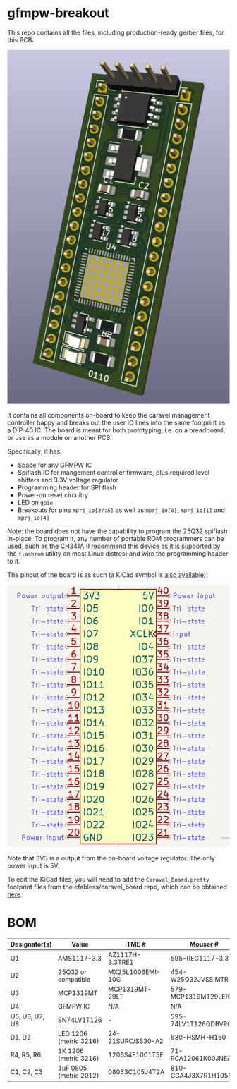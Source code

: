 # gfmpw-breakout
This repo contains all the files, including production-ready gerber files, for this PCB:

![](Screenshot_2025-03-23_21-21-37.png)

It contains all components on-board to keep the caravel management controller happy and breaks out the user IO lines into the same footprint as a DIP-40 IC. The board is meant for both prototyping, i.e. on a breadboard, or use as a module on another PCB.

Specifically, it has:

 - Space for any GFMPW IC
 - Spiflash IC for mangement controller firmware, plus required level shifters and 3.3V voltage regulator
 - Programming header for SPI flash
 - Power-on reset circuitry
 - LED on ``gpio``
 - Breakouts for pins ``mprj_io[37:5]`` as well as ``mprj_io[0]``, ``mprj_io[1]`` and ``mprj_io[4]``

Note: the board does not have the capability to program the 25Q32 spiflash in-place. To program it, any number of portable ROM programmers can be used, such as the [CH341A](https://www.amazon.com/Programmer-Module-CH341A-Burner-5V-3-3V/dp/B07PFCJ8G9) (I recommend this device as it is supported by the `flashrom` utility on most Linux distros) and wire the programming header to it.

The pinout of the board is as such (a KiCad symbol is [also available](board_symbol.kicad_sym)):

![](Screenshot_from_2024-02-19_14-44-46.png)

Note that 3V3 is a output from the on-board voltage regulator. The only power input is 5V.

To edit the KiCad files, you will need to add the ``Caravel_Board.pretty`` footprint files from the efabless/caravel_board repo, which can be obtained [here](https://github.com/efabless/caravel_board/tree/main/hardware/footprints/Caravel_Board.pretty).

# BOM

| Designator(s) | Value       | TME # | Mouser # |
|---------------|-------------|-------|----------|
| U1         | AMS1117-3.3 | AZ1117H-3.3TRE1 | 595-REG1117-3.3 |
| U2         | 25Q32 or compatible       | MX25L1006EMI-10G | 454-W25Q32JVSSIMTR |
| U3         | MCP1319MT | MCP1319MT-29LT | 579-MCP1319MT29LE/OT |
| U4         | GFMPW IC | N/A | N/A |
| U5, U6, U7, U8 | SN74LV1T126 | - |  595-74LV1T126QDBVRQ1 |
| D1, D2 | LED 1206 (metric 3216) | 24-21SURC/S530-A2 | 630-HSMH-H150 |
| R4, R5, R6 | 1K 1206 (metric 3216) | 1206S4F1001T5E | 71-RCA12061K00JNEA |
| C1, C2, C3 | 1µF 0805 (metric 2012) | 08053C105J4T2A | 810-CGA4J3X7R1H105MS |
